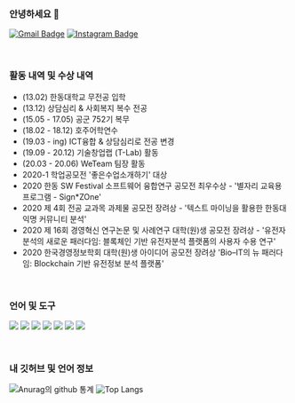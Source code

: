 ### 안녕하세요 👋 
[![Gmail Badge](https://img.shields.io/badge/Gmail-d14836?style=flat-square&logo=Gmail&logoColor=white&link=mailto:21300282@handong.edu)](mailto:21300282@handong.edu)
[![Instagram Badge](https://img.shields.io/badge/-Instagram-dd2a7b?style=flat-square&logo=instagram&logoColor=white&link=https://www.instagram.com/dongchan_isaac/)](https://www.instagram.com/dongchan_isaac/)

<br>

### 활동 내역 및 수상 내역
- (13.02) 한동대학교 무전공 입학
- (13.12) 상담심리 & 사회복지 복수 전공 
- (15.05 - 17.05) 공군 752기 복무
- (18.02 - 18.12) 호주어학연수
- (19.03 - ing) ICT융합 & 상담심리로 전공 변경 
- (19.09 - 20.12) 기술창업랩 (T-Lab) 활동
- (20.03 - 20.06) WeTeam 팀장 활동
- 2020-1 학업공모전 '좋은수업소개하기' 대상
- 2020 한동 SW Festival 소프트웨어 융합연구 공모전 최우수상 - '별자리 교육용 프로그램 - Sign*ZOne'
- 2020 제 4회 전공 교과목 과제물 공모전 장려상 - '텍스트 마이닝을 활용한 한동대 익명 커뮤니티 분석'
- 2020 제 16회 경영혁신 연구논문 및 사례연구 대학(원)생 공모전 장려상 - '유전자분석의 새로운 패러다임: 블록체인 기반 유전자분석 플랫폼의 사용자 수용 연구'
- 2020 한국경영정보학회 대학(원)생 아이디어 공모전 장려상 'Bio–IT의 뉴 패러다임: Blockchain 기반 유전정보 분석 플랫폼'

<br>

### 언어 및 도구
<a href="#"><img src="https://img.icons8.com/color/48/000000/python.png"/></a>
<a href="#"><img src="https://img.icons8.com/ios-filled/50/000000/c-plus-plus-logo.png"/></a>
<a href="#"><img src="https://img.icons8.com/color/48/000000/html-5.png"/></a>
<a href="#"><img src="https://img.icons8.com/color/48/000000/css3.png"/></a>
<a href="#"><img src="https://img.icons8.com/color/48/000000/javascript.png"/></a>
<a href="#"><img src="https://img.icons8.com/fluent/50/000000/mysql-logo.png"/></a>
<a href="#"><img src="https://img.icons8.com/color/48/000000/amazon-web-services.png"/></a>

<br>

### 내 깃허브 및 언어 정보
![ Anurag의 github 통계 ](https://github-readme-stats.vercel.app/api?username=patience94&hide=prs&show_icons=true&hide_border=true&title_color=000)
![Top Langs](https://github-readme-stats.vercel.app/api/top-langs/?username=patience94&layout=compact&hide_border=true)

<!--
**patience94/patience94** is a ✨ _special_ ✨ repository because its `README.md` (this file) appears on your GitHub profile.

Here are some ideas to get you started:

- 🔭 I’m currently working on ...
- 🌱 I’m currently learning ...
- 👯 I’m looking to collaborate on ...
- 🤔 I’m looking for help with ...
- 💬 Ask me about ...
- 📫 How to reach me: ...
- 😄 Pronouns: ...
- ⚡ Fun fact: ...
-->
